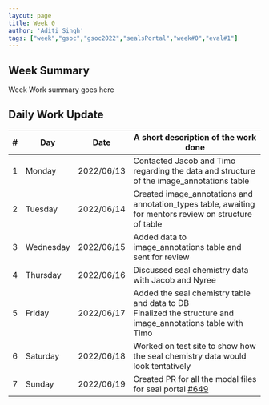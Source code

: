 ```yaml
---
layout: page
title: Week 0
author: 'Aditi Singh'
tags: ["week","gsoc","gsoc2022","sealsPortal","week#0","eval#1"]
---
```


## Week Summary

Week Work summary goes here 

## Daily Work Update

|\#|Day|Date|A short description of the work done|  
|---	|---	|---	|---	|  
|1   	| Monday 	|   2022/06/13	| Contacted Jacob and Timo regarding the data and structure of the image_annotations table |  
|2   	| Tuesday  	|   2022/06/14	| Created image_annotations and annotation_types table, awaiting for mentors review on structure of table	|  
|3   	| Wednesday |  2022/06/15 	| Added data to image_annotations table and sent for review |  
|4   	| Thursday  |   2022/06/16	| Discussed seal chemistry data with Jacob and Nyree  |  
|5   	| Friday  	|   2022/06/17	| Added the seal chemistry table and data to DB<br> Finalized the structure and image_annotations table with Timo |  
|6   	| Saturday  |  2022/06/18	| Worked on test site to show how the seal chemistry data would look tentatively  |  
|7   	| Sunday  	|   2022/06/19	| Created PR for all the modal files for seal portal [#649](https://gitlab.com/cdli/framework/-/merge_requests/649) |  
